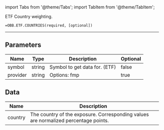 <!-- markdownlint-disable MD012 MD031 MD033 -->

import Tabs from '@theme/Tabs';
import TabItem from '@theme/TabItem';

ETF Country weighting.

```excel wordwrap
=OBB.ETF.COUNTRIES(required, [optional])
```

---

## Parameters

| Name | Type | Description | Optional |
| ---- | ---- | ----------- | -------- |
| symbol | string | Symbol to get data for. (ETF) | false |
| provider | string | Options: fmp | true |

## Data

| Name | Description |
| ---- | ----------- |
| country | The country of the exposure.  Corresponding values are normalized percentage points.  |
